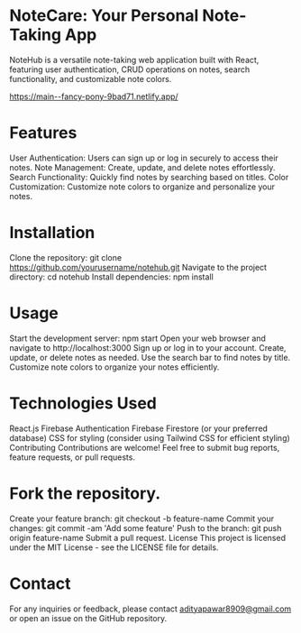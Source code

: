 # NoteCare: Your Personal Note-Taking App
NoteHub is a versatile note-taking web application built with React, featuring user authentication, CRUD operations on notes, search functionality, and customizable note colors.

https://main--fancy-pony-9bad71.netlify.app/

# Features
User Authentication: Users can sign up or log in securely to access their notes.
Note Management: Create, update, and delete notes effortlessly.
Search Functionality: Quickly find notes by searching based on titles.
Color Customization: Customize note colors to organize and personalize your notes.

# Installation
Clone the repository: git clone https://github.com/yourusername/notehub.git
Navigate to the project directory: cd notehub
Install dependencies: npm install

# Usage
Start the development server: npm start
Open your web browser and navigate to http://localhost:3000
Sign up or log in to your account.
Create, update, or delete notes as needed.
Use the search bar to find notes by title.
Customize note colors to organize your notes efficiently.

# Technologies Used
React.js
Firebase Authentication
Firebase Firestore (or your preferred database)
CSS for styling (consider using Tailwind CSS for efficient styling)
Contributing
Contributions are welcome! Feel free to submit bug reports, feature requests, or pull requests.

# Fork the repository.
Create your feature branch: git checkout -b feature-name
Commit your changes: git commit -am 'Add some feature'
Push to the branch: git push origin feature-name
Submit a pull request.
License
This project is licensed under the MIT License - see the LICENSE file for details.

# Contact
For any inquiries or feedback, please contact adityapawar8909@gmail.com or open an issue on the GitHub repository.

